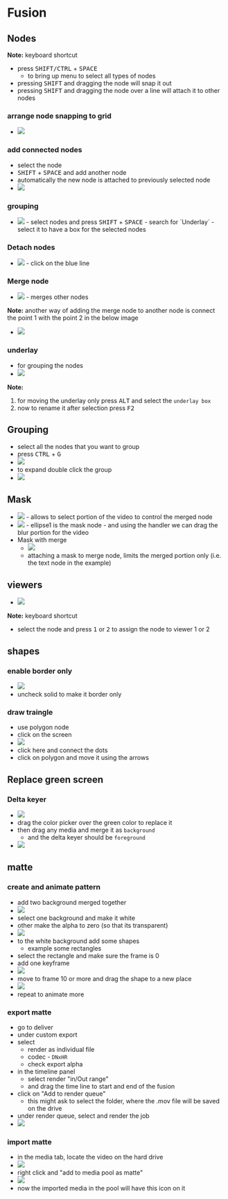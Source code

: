 # Fusion

## Nodes

<b>Note:</b> keyboard shortcut

- press <kbd>SHIFT/CTRL</kbd> + <kbd>SPACE</kbd>
  - to bring up menu to select all types of nodes
- pressing <kbd>SHIFT</kbd> and dragging the node will snap it out
- pressing <kbd>SHIFT</kbd> and dragging the node over a line will attach it to other nodes

### arrange node snapping to grid

- <img src="./images/arage-node-snap-to-grid-cell.png" />

### add connected nodes

- select the node
- <kbd>SHIFT</kbd> + <kbd>SPACE</kbd> and add another node
- automatically the new node is attached to previously selected node
- <img src="./images/connect-nodes.png" />

### grouping

- <img src="./images/group-nodes.png" />
    - select nodes and press <kbd>SHIFT</kbd> + <kbd>SPACE</kbd>
    - search for `Underlay`
    - select it to have a box for the selected nodes

### Detach nodes

- <img src="./images/detach-nodes.png" />
    - click on the blue line

### Merge node

- <img src="./images/merge-node.png" />
    - merges other nodes

<b>Note:</b> another way of adding the merge node to another node is connect the point 1 with the point 2 in the below image

- <img src="./images/add-merge-node-by-connecting-dots.png" />

### underlay

- for grouping the nodes
- <img src="./images/underlay_example.png" />

<b>Note:</b>

1. for moving the underlay only press <kbd>ALT</kbd> and select the `underlay box`
2. now to rename it after selection press <kbd>F2</kbd>

## Grouping

- select all the nodes that you want to group
- press <kbd>CTRL</kbd> + <kbd>G</kbd>
- <img src="./images/group-nodes-shortcut.png" />
- to expand double click the group
- <img src="./images/expand-group-nodes.png" />

## Mask

- <img src="./images/intro-to-mask.png" />
    - allows to select portion of the video to control the merged node
- <img src="./images/mask-node-and-drag-mask.png" />
    - ellipse1 is the mask node 
    - and using the handler we can drag the blur portion for the video
- Mask with merge
  - <img src="./images/mask-node-with-merge-text-node.png" />
  - attaching a mask to merge node, limits the merged portion only (i.e. the text node in the example)

## viewers

- <img src="./images/viewer-example.png" />

<b>Note:</b> keyboard shortcut

- select the node and press <kbd>1</kbd> or <kbd>2</kbd> to assign the node to viewer 1 or 2

## shapes

### enable border only

- <img src="./images/fusion-make-shape-border-only.png" />
- uncheck solid to make it border only

### draw traingle

- use polygon node
- click on the screen
- <img src="./images/fusion-draw-triangle.png" />
- click here and connect the dots
- click on polygon and move it using the arrows

## Replace green screen

### Delta keyer

- <img src="./images/delta-keyer-to-replace-green-screen.png" />
- drag the color picker over the green color to replace it
- then drag any media and merge it as `background`
  - and the delta keyer should be `foreground`
- <img src="./images/connection-for-delta-keyer-and-media.png" />

## matte

### create and animate pattern

- add two background merged together
- <img src="./images/create-pattern-fusion.png" />
- select one background and make it white
- other make the alpha to zero (so that its transparent)
- <img src="./images/pattern-fusion-property.png" />
- to the white background add some shapes
  - example some rectangles
- select the rectangle and make sure the frame is 0
- add one keyframe
- <img src="./images/add-keyframe-pattern-fusion.png" />
- move to frame 10 or more and drag the shape to a new place
- <img src="./images/move-pattern-to-animate-fusion.png" />
- repeat to animate more

### export matte

- go to deliver
- under custom export
- select
  - render as individual file
  - codec - `DNxHR`
  - check export alpha
- in the timeline panel
  - select render "in/Out range"
  - and drag the time line to start and end of the fusion
- click on "Add to render queue"
  - this might ask to select the folder, where the .mov file will be saved on the drive
- under render queue, select and render the job
- <img src="./images/export-matte-fusion.png" />

### import matte

- in the media tab, locate the video on the hard drive
- <img src="./images/import-video-as-matte.png" />
- right click and "add to media pool as matte"
- <img src="./images/imported-video-as-matte.png" />
- now the imported media in the pool will have this icon on it
